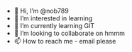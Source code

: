 - 👋 Hi, I’m @nob789
- 👀 I’m interested in learning
- 🌱 I’m currently learning GIT
- 💞️ I’m looking to collaborate on hmmm
- 📫 How to reach me - email please

<!---
nob789/nob789 is a ✨ special ✨ repository because its `README.md` (this file) appears on your GitHub profile.
You can click the Preview link to take a look at your changes.
--->
